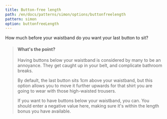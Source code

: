 ```yaml
---
title: Button-free length
path: /en/docs/patterns/simon/options/buttonfreelength
pattern: simon
option: buttonfreeLength
---
```


How much before your waistband do you want your last button to sit?

> #### What's the point?
> 
> Having buttons below your waistband is considered by many to be an annoyance.
> They get caught up in your belt, and complicate bathroom breaks.
> 
> By default, the last button sits 1cm above your waistband, 
> but this option allows you to move it further upwards for that shirt you are going to wear with those high-waisted trousers.
> 
> If you want to have buttons below your waistband, you can. You should enter a negative value here, 
> making sure it's within the length bonus you have available.

